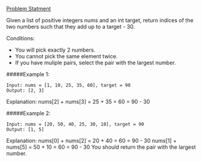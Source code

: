 [Problem Statment](https://leetcode.com/discuss/interview-question/356960)

Given a list of positive integers nums and an int target, return indices of the two numbers such that they add up to a target - 30.

Conditions:
- You will pick exactly 2 numbers.
- You cannot pick the same element twice.
- If you have muliple pairs, select the pair with the largest number.

#####Example 1:
```
Input: nums = [1, 10, 25, 35, 60], target = 90
Output: [2, 3]
```
Explanation:
nums[2] + nums[3] = 25 + 35 = 60 = 90 - 30

#####Example 2:
```
Input: nums = [20, 50, 40, 25, 30, 10], target = 90
Output: [1, 5]
```
Explanation:
nums[0] + nums[2] = 20 + 40 = 60 = 90 - 30
nums[1] + nums[5] = 50 + 10 = 60 = 90 - 30
You should return the pair with the largest number.